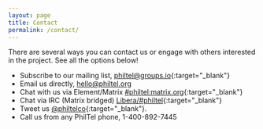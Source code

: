 ```yaml
---
layout: page
title: Contact
permalink: /contact/
---
```


There are several ways you can contact us or engage with others interested in the project. See all the options below!

* Subscribe to our mailing list, [philtel@groups.io](https://groups.io/g/philtel){:target="_blank"}  
* Email us directly, <hello@philtel.org>
* Chat with us via Element/Matrix [#philtel:matrix.org](https://matrix.to/#/#philtel:matrix.org){:target="_blank"}
* Chat via IRC (Matrix bridged) [Libera/#philtel](https://web.libera.chat/#philtel){:target="_blank"}
* Tweet us [@philtelco](https://twitter.com/philtelco){:target="_blank"}.
* Call us from any PhilTel phone, 1-400-892-7445